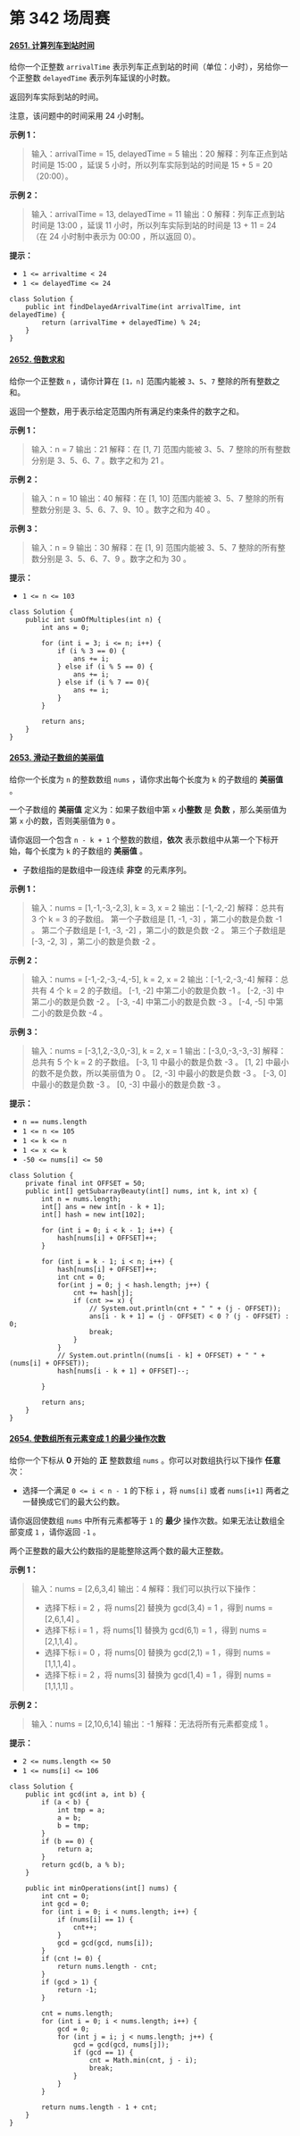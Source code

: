 # 第 342 场周赛

#### [2651. 计算列车到站时间](https://leetcode.cn/problems/calculate-delayed-arrival-time/)

给你一个正整数 `arrivalTime` 表示列车正点到站的时间（单位：小时），另给你一个正整数 `delayedTime` 表示列车延误的小时数。

返回列车实际到站的时间。

注意，该问题中的时间采用 24 小时制。

 

**示例 1：**

> 输入：arrivalTime = 15, delayedTime = 5 
> 输出：20 
> 解释：列车正点到站时间是 15:00 ，延误 5 小时，所以列车实际到站的时间是 15 + 5 = 20（20:00）。

**示例 2：**

> 输入：arrivalTime = 13, delayedTime = 11
> 输出：0
> 解释：列车正点到站时间是 13:00 ，延误 11 小时，所以列车实际到站的时间是 13 + 11 = 24（在 24 小时制中表示为 00:00 ，所以返回 0）。

 

**提示：**

- `1 <= arrivaltime < 24`
- `1 <= delayedTime <= 24`

```
class Solution {
    public int findDelayedArrivalTime(int arrivalTime, int delayedTime) {
        return (arrivalTime + delayedTime) % 24;
    }
}
```

#### [2652. 倍数求和](https://leetcode.cn/problems/sum-multiples/)

给你一个正整数 `n` ，请你计算在 `[1，n]` 范围内能被 `3`、`5`、`7` 整除的所有整数之和。

返回一个整数，用于表示给定范围内所有满足约束条件的数字之和。

 

**示例 1：**

> 输入：n = 7
> 输出：21
> 解释：在 [1, 7] 范围内能被 3、5、7 整除的所有整数分别是 3、5、6、7 。数字之和为 21 。

**示例 2：**

> 输入：n = 10
> 输出：40
> 解释：在 [1, 10] 范围内能被 3、5、7 整除的所有整数分别是 3、5、6、7、9、10 。数字之和为 40 。

**示例 3：**

> 输入：n = 9
> 输出：30
> 解释：在 [1, 9] 范围内能被 3、5、7 整除的所有整数分别是 3、5、6、7、9 。数字之和为 30 。

 

**提示：**

- `1 <= n <= 103`

```
class Solution {
    public int sumOfMultiples(int n) {
        int ans = 0;

        for (int i = 3; i <= n; i++) {
            if (i % 3 == 0) {
                ans += i;
            } else if (i % 5 == 0) {
                ans += i;
            } else if (i % 7 == 0){
                ans += i;
            }
        }
        
        return ans;
    }
}
```

#### [2653. 滑动子数组的美丽值](https://leetcode.cn/problems/sliding-subarray-beauty/)

给你一个长度为 `n` 的整数数组 `nums` ，请你求出每个长度为 `k` 的子数组的 **美丽值** 。

一个子数组的 **美丽值** 定义为：如果子数组中第 `x` **小整数** 是 **负数** ，那么美丽值为第 `x` 小的数，否则美丽值为 `0` 。

请你返回一个包含 `n - k + 1` 个整数的数组，**依次** 表示数组中从第一个下标开始，每个长度为 `k` 的子数组的 **美丽值** 。

- 子数组指的是数组中一段连续 **非空** 的元素序列。

 

**示例 1：**

> 输入：nums = [1,-1,-3,-2,3], k = 3, x = 2
> 输出：[-1,-2,-2]
> 解释：总共有 3 个 k = 3 的子数组。
> 第一个子数组是 [1, -1, -3] ，第二小的数是负数 -1 。
> 第二个子数组是 [-1, -3, -2] ，第二小的数是负数 -2 。
> 第三个子数组是 [-3, -2, 3] ，第二小的数是负数 -2 。

**示例 2：**

> 输入：nums = [-1,-2,-3,-4,-5], k = 2, x = 2
> 输出：[-1,-2,-3,-4]
> 解释：总共有 4 个 k = 2 的子数组。
> [-1, -2] 中第二小的数是负数 -1 。
> [-2, -3] 中第二小的数是负数 -2 。
> [-3, -4] 中第二小的数是负数 -3 。
> [-4, -5] 中第二小的数是负数 -4 。

**示例 3：**

> 输入：nums = [-3,1,2,-3,0,-3], k = 2, x = 1
> 输出：[-3,0,-3,-3,-3]
> 解释：总共有 5 个 k = 2 的子数组。
> [-3, 1] 中最小的数是负数 -3 。
> [1, 2] 中最小的数不是负数，所以美丽值为 0 。
> [2, -3] 中最小的数是负数 -3 。
> [-3, 0] 中最小的数是负数 -3 。
> [0, -3] 中最小的数是负数 -3 。

 

**提示：**

- `n == nums.length `
- `1 <= n <= 105`
- `1 <= k <= n`
- `1 <= x <= k `
- `-50 <= nums[i] <= 50 `

```
class Solution {
    private final int OFFSET = 50;
    public int[] getSubarrayBeauty(int[] nums, int k, int x) {
        int n = nums.length;
        int[] ans = new int[n - k + 1];
        int[] hash = new int[102];

        for (int i = 0; i < k - 1; i++) {
            hash[nums[i] + OFFSET]++;
        }

        for (int i = k - 1; i < n; i++) {
            hash[nums[i] + OFFSET]++;
            int cnt = 0;
            for(int j = 0; j < hash.length; j++) {
                cnt += hash[j];
                if (cnt >= x) {
                    // System.out.println(cnt + " " + (j - OFFSET));
                    ans[i - k + 1] = (j - OFFSET) < 0 ? (j - OFFSET) : 0;
                    break;
                }
            }
            // System.out.println((nums[i - k] + OFFSET) + " " + (nums[i] + OFFSET));
            hash[nums[i - k + 1] + OFFSET]--;
            
        }

        return ans;
    }
}
```

#### [2654. 使数组所有元素变成 1 的最少操作次数](https://leetcode.cn/problems/minimum-number-of-operations-to-make-all-array-elements-equal-to-1/)

给你一个下标从 **0** 开始的 **正** 整数数组 `nums` 。你可以对数组执行以下操作 **任意** 次：

- 选择一个满足 `0 <= i < n - 1` 的下标 `i` ，将 `nums[i]` 或者 `nums[i+1]` 两者之一替换成它们的最大公约数。

请你返回使数组 `nums` 中所有元素都等于 `1` 的 **最少** 操作次数。如果无法让数组全部变成 `1` ，请你返回 `-1` 。

两个正整数的最大公约数指的是能整除这两个数的最大正整数。

 

**示例 1：**

> 输入：nums = [2,6,3,4]
> 输出：4
> 解释：我们可以执行以下操作：
> - 选择下标 i = 2 ，将 nums[2] 替换为 gcd(3,4) = 1 ，得到 nums = [2,6,1,4] 。
> - 选择下标 i = 1 ，将 nums[1] 替换为 gcd(6,1) = 1 ，得到 nums = [2,1,1,4] 。
> - 选择下标 i = 0 ，将 nums[0] 替换为 gcd(2,1) = 1 ，得到 nums = [1,1,1,4] 。
> - 选择下标 i = 2 ，将 nums[3] 替换为 gcd(1,4) = 1 ，得到 nums = [1,1,1,1] 。

**示例 2：**

> 输入：nums = [2,10,6,14]
> 输出：-1
> 解释：无法将所有元素都变成 1 。

 

**提示：**

- `2 <= nums.length <= 50`
- `1 <= nums[i] <= 106`

```
class Solution {
    public int gcd(int a, int b) {
        if (a < b) {
            int tmp = a;
            a = b;
            b = tmp;
        }
        if (b == 0) {
            return a;
        }
        return gcd(b, a % b);
    }

    public int minOperations(int[] nums) {
        int cnt = 0;
        int gcd = 0;
        for (int i = 0; i < nums.length; i++) {
            if (nums[i] == 1) {
                cnt++;
            }
            gcd = gcd(gcd, nums[i]);
        }
        if (cnt != 0) {
            return nums.length - cnt;
        }
        if (gcd > 1) {
            return -1;
        }
        
        cnt = nums.length;
        for (int i = 0; i < nums.length; i++) {
            gcd = 0;
            for (int j = i; j < nums.length; j++) {
                gcd = gcd(gcd, nums[j]);
                if (gcd == 1) {
                    cnt = Math.min(cnt, j - i);
                    break;
                }
            }
        }
        
        return nums.length - 1 + cnt;
    }
}
```

